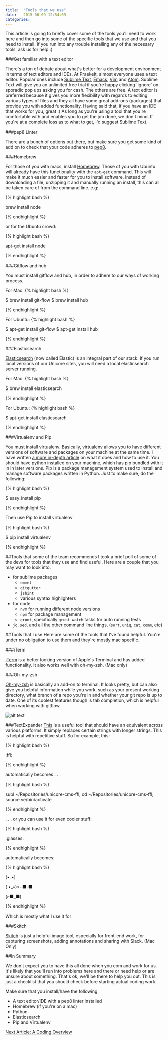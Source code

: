 ```yaml
---
title:  "Tools that we use"
date:   2015-06-09 12:54:09
categories: 
---
```


This article is going to briefly cover some of the tools you'll need to work here and then go into some of the specific tools that we use and that you need to install. If you run into any trouble installing any of the necessary tools, ask us for help :)

###Get familiar with a text editor

There's a ton of debate about what's better for a development environment in terms of text editors and IDEs. At Praekelt, almost everyone uses a text editor. Popular ones include [Sublime Text](http://www.sublimetext.com/), [Emacs](http://www.gnu.org/software/emacs/), [Vim](http://www.vim.org/) and [Atom](https://atom.io/). Sublime Text will give you an unlimited free trial if you're happy clicking 'ignore' on sporadic pop ups asking you for cash. The others are free. A text editor is preferred because it gives you more flexibility with regards to editing various types of files and they all have some great add-ons (packages) that provide you with added functionality. Having said that, if you have an IDE that works for you, great :) As long as you're using a tool that you're comfortable with and enables you to get the job done, we don't mind. If you're at a complete loss as to what to get, I'd suggest Sublime Text.

###pep8 Linter

There are a bunch of options out there, but make sure you get some kind of add on to check that your code adheres to [pep8](https://www.python.org/dev/peps/pep-0008/).

###Homebrew

For those of you with macs, install [Homebrew](http://brew.sh/). Those of you with Ubuntu will already have this functionality with the `apt-get` command. This will make it much easier and faster for you to install software. Instead of downloading a file, unzipping it and manually running an install, this can all be taken care of from the command line. e.g:

{% highlight bash %}

brew install node

{% endhighlight %}

or for the Ubuntu crowd:

{% highlight bash %}

apt-get install node

{% endhighlight %}

###Gitflow and hub

You must install gitflow and hub, in order to adhere to our ways of working process.

For Mac:
{% highlight bash %}

$ brew install git-flow
$ brew install hub

{% endhighlight %}

For Ubuntu:
{% highlight bash %}

$ apt-get install git-flow
$ apt-get install hub

{% endhighlight %}

###Elasticsearch

[Elasticsearch](https://www.elastic.co/products/elasticsearch) (now called Elastic) is an integral part of our stack. If you run local versions of our Unicore sites, you will need a local elasticsearch server running.

For Mac:
{% highlight bash %}

$ brew install elasticsearch

{% endhighlight %}

For Ubuntu:
{% highlight bash %}

$ apt-get install elasticsearch

{% endhighlight %}

###Virtualenv and Pip

You must install virtualenv. Basically, virtualenv allows you to have different versions of software and packages on your machine at the same time. I have written [a more in-depth article](http://nathanbegbie.github.io/wow/2015/06/10/virtualenv.html) on what it does and how to use it. You should have python installed on your machine, which has pip bundled with it in in later versions. Pip is a package management system used to install and manage software packages written in Python. Just to make sure, do the following:

{% highlight bash %}

$ easy_install pip

{% endhighlight %}

Then use Pip to install virtualenv

{% highlight bash %}

$ pip install virtualenv

{% endhighlight %}

##Tools that some of the team recommends
I took a brief poll of some of the devs for tools that they use and find useful. Here are a couple that you may want to look into.

* for sublime packages
  * `emmet` 
  * `gitgutter` 
  * `jshint`
  * various syntax highlighters
* for node
  * `nvm` for running different node versions 
  * `npm` for package management 
  * `grunt`, specifically `grunt watch` tasks for auto running tests
* `jq`, `sed`, and all the other command line things, (`sort`, `uniq`, `cat`, `comm`, etc)

##Tools that I use
Here are some of the tools that I've found helpful. You're under no obligation to use them and they're mostly mac specific.

###iTerm

[iTerm](https://www.iterm2.com/) is a better looking version of Apple's Terminal and has added functionality. It also works well with oh-my-zsh. (Mac only)

###Oh-my-zsh

[Oh-my-zsh](http://ohmyz.sh/) is basically an add-on to terminal. It looks pretty, but can also give you helpful information while you work, such as your present working directory, what branch of a repo you're in and whether your git repo is up to date. One of its coolest features though is tab completion, which is helpful when working with gitflow.

![alt text](/wow/resources/fig40.jpg "The glory of Oh-my-zsh and iTerm")

###TextExpander
[This](https://smilesoftware.com/TextExpander/index.html) is a useful tool that should have an equivalent across various platforms. It simply replaces certain strings with longer strings. This is helpful with repetitive stuff. So for example, this:

{% highlight bash %}

:ffl:

{% endhighlight %}

automatically becomes . . .

{% highlight bash %}

subl ~/Repositories/unicore-cms-ffl; cd ~/Repositories/unicore-cms-ffl; source ve/bin/activate

{% endhighlight %}

 . . . or you can use it for even cooler stuff:

 {% highlight bash %}

:glasses:

{% endhighlight %}

automatically becomes:

{% highlight bash %}

(•_•)

( •_•)>⌐■-■

(⌐■_■)

{% endhighlight %}

Which is mostly what I use it for

###Skitch

[Skitch](https://evernote.com/skitch/) is just a helpful image tool, especially for front-end work, for capturing screenshots, adding annotations and sharing with Slack. (Mac Only)

##In Summary

We don't expect you to have this all done when you com and work for us. It's likely that you'll run into problems here and there or need help or are unsure about something. That's ok, we'll be there to help you out. This is just a checklist that you should check before starting actual coding work.

Make sure that you install/have the following

- A text editor/IDE with a pep8 linter installed
- Homebrew (if you're on a mac)
- Python
- Elasticsearch
- Pip and Virtualenv

[Next Article: A Coding Overview](/wow/2015/06/08/coding-overview.html)
